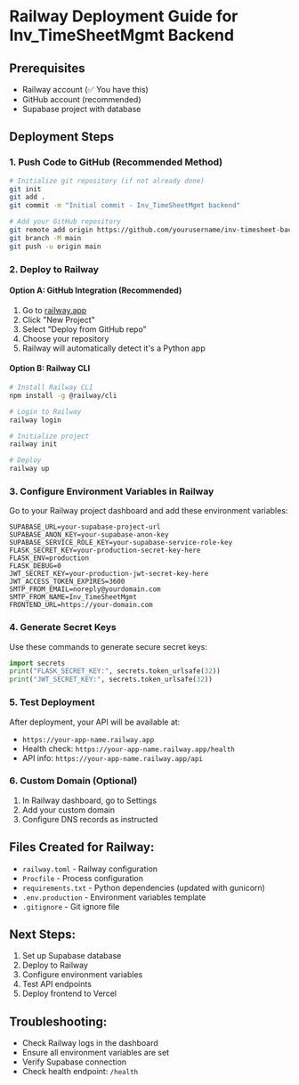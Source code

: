 # Railway Deployment Guide for Inv_TimeSheetMgmt Backend

## Prerequisites
- Railway account (✅ You have this)
- GitHub account (recommended)
- Supabase project with database

## Deployment Steps

### 1. Push Code to GitHub (Recommended Method)

```bash
# Initialize git repository (if not already done)
git init
git add .
git commit -m "Initial commit - Inv_TimeSheetMgmt backend"

# Add your GitHub repository
git remote add origin https://github.com/yourusername/inv-timesheet-backend.git
git branch -M main
git push -u origin main
```

### 2. Deploy to Railway

#### Option A: GitHub Integration (Recommended)
1. Go to [railway.app](https://railway.app)
2. Click "New Project"
3. Select "Deploy from GitHub repo"
4. Choose your repository
5. Railway will automatically detect it's a Python app

#### Option B: Railway CLI
```bash
# Install Railway CLI
npm install -g @railway/cli

# Login to Railway
railway login

# Initialize project
railway init

# Deploy
railway up
```

### 3. Configure Environment Variables in Railway

Go to your Railway project dashboard and add these environment variables:

```
SUPABASE_URL=your-supabase-project-url
SUPABASE_ANON_KEY=your-supabase-anon-key
SUPABASE_SERVICE_ROLE_KEY=your-supabase-service-role-key
FLASK_SECRET_KEY=your-production-secret-key-here
FLASK_ENV=production
FLASK_DEBUG=0
JWT_SECRET_KEY=your-production-jwt-secret-key-here
JWT_ACCESS_TOKEN_EXPIRES=3600
SMTP_FROM_EMAIL=noreply@yourdomain.com
SMTP_FROM_NAME=Inv_TimeSheetMgmt
FRONTEND_URL=https://your-domain.com
```

### 4. Generate Secret Keys

Use these commands to generate secure secret keys:

```python
import secrets
print("FLASK_SECRET_KEY:", secrets.token_urlsafe(32))
print("JWT_SECRET_KEY:", secrets.token_urlsafe(32))
```

### 5. Test Deployment

After deployment, your API will be available at:
- `https://your-app-name.railway.app`
- Health check: `https://your-app-name.railway.app/health`
- API info: `https://your-app-name.railway.app/api`

### 6. Custom Domain (Optional)

1. In Railway dashboard, go to Settings
2. Add your custom domain
3. Configure DNS records as instructed

## Files Created for Railway:
- `railway.toml` - Railway configuration
- `Procfile` - Process configuration
- `requirements.txt` - Python dependencies (updated with gunicorn)
- `.env.production` - Environment variables template
- `.gitignore` - Git ignore file

## Next Steps:
1. Set up Supabase database
2. Deploy to Railway
3. Configure environment variables
4. Test API endpoints
5. Deploy frontend to Vercel

## Troubleshooting:
- Check Railway logs in the dashboard
- Ensure all environment variables are set
- Verify Supabase connection
- Check health endpoint: `/health`

